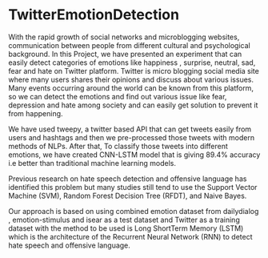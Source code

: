 # TwitterEmotionDetection
With the rapid growth of social networks and microblogging websites, communication between people from different cultural and psychological background.
In this Project, we have presented an experiment that can easily detect categories of emotions like happiness , surprise, neutral, sad, fear and hate on
Twitter platform. Twitter is micro blogging social media site where many
users shares their opinions and discuss about various issues. Many events occurring around the world can be known from this platform, so we can detect
the emotions and find out various issue like fear, depression and hate among
society and can easily get solution to prevent it from happening. 

We have used tweepy, a twitter based API that can get tweets easily from users and hashtags and then we pre-processed those tweets with modern methods of NLPs.
After that, To classify those tweets into different emotions, we have created
CNN-LSTM model that is giving 89.4% accuracy i.e better than traditional
machine learning models.

Previous research on hate speech detection and offensive language has identified this problem but many studies still tend to use the
Support Vector Machine (SVM), Random Forest Decision Tree (RFDT), and
Naive Bayes.

Our approach is based on using combined emotion dataset from dailydialog ,
emotion-stimulus and isear as a test dataset and Twitter as a training dataset
with the method to be used is Long ShortTerm Memory (LSTM) which is the
architecture of the Recurrent Neural Network (RNN) to detect hate speech
and offensive language. 

